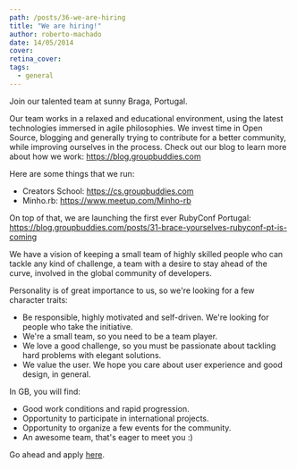 ```yaml
---
path: /posts/36-we-are-hiring
title: "We are hiring!"
author: roberto-machado
date: 14/05/2014
cover: 
retina_cover: 
tags:
  - general
---
```


Join our talented team at sunny Braga, Portugal.

Our team works in a relaxed and educational environment, using the latest technologies immersed in agile philosophies. We invest time in Open Source, blogging and generally trying to contribute for a better community, while improving ourselves in the process. Check out our blog to learn more about how we work: https://blog.groupbuddies.com

Here are some things that we run:

- Creators School: https://cs.groupbuddies.com
- Minho.rb: https://www.meetup.com/Minho-rb

On top of that, we are launching the first ever RubyConf Portugal: 
https://blog.groupbuddies.com/posts/31-brace-yourselves-rubyconf-pt-is-coming

We have a vision of keeping a small team of highly skilled people who can tackle any kind of challenge, a team with a desire to stay ahead of the curve, involved in the global community of developers.

Personality is of great importance to us, so we're looking for a few character traits:

- Be responsible, highly motivated and self-driven. We're looking for people who take the initiative.
- We're a small team, so you need to be a team player.
- We love a good challenge, so you must be passionate about tackling hard problems with elegant solutions.
- We value the user. We hope you care about user experience and good design, in general.

In GB, you will find:

- Good work conditions and rapid progression.
- Opportunity to participate in international projects.
- Opportunity to organize a few events for the community.
- An awesome team, that's eager to meet you :)

Go ahead and apply [here](https://groupbuddies.typeform.com/to/ayVm3E).
